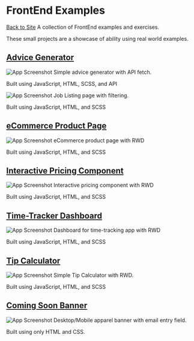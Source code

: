 # FrontEnd Examples
[Back to Site](https://cables97.github.io/)
A collection of FrontEnd examples and exercises.

These small projects are a showcase of ability using real world examples.

## [Advice Generator](https://cables97.github.io/FrontEndExercises/advice-generator-app-main/index.html)

![App Screenshot](https://cables97.github.io/FrontEndExercises/advice-generator-app-main/images/screenshot.jpg)
Simple advice generator with API fetch.

Built using JavaScript, HTML, SCSS, and API


![App Screenshot](https://cables97.github.io/FrontEndExercises/static-job-listings-master/images/screenshot.jpg)
Job Listing page with filtering. 

Built using JavaScript, HTML, and SCSS



## [eCommerce Product Page](https://cables97.github.io/FrontEndExercises/ecommerce-product-page-main/index.html)

![App Screenshot](https://cables97.github.io/FrontEndExercises/ecommerce-product-page-main/images/screenshot.jpg)
eCommerce product page with RWD

Built using JavaScript, HTML, and SCSS



## [Interactive Pricing Component](https://cables97.github.io/FrontEndExercises/interactive-pricing-component-main/index.html)

![App Screenshot](https://cables97.github.io/FrontEndExercises/interactive-pricing-component-main/images/screenshot.jpg)
Interactive pricing component with RWD

Built using JavaScript, HTML, and SCSS


## [Time-Tracker Dashboard](https://cables97.github.io/FrontEndExercises/time-tracking-dashboard-main/index.html)

![App Screenshot](https://cables97.github.io/FrontEndExercises/time-tracking-dashboard-main/images/screenshot.jpg)
Dashboard for time-tracking app with RWD

Built using JavaScript, HTML, and SCSS



## [Tip Calculator](https://cables97.github.io/FrontEndExercises/tip-calculator-app-main/index.html)

![App Screenshot](https://cables97.github.io/FrontEndExercises/tip-calculator-app-main/images/screenshot.jpg)
Simple Tip Calculator with RWD.

Built using JavaScript, HTML, and SCSS



## [Coming Soon Banner](https://cables97.github.io/FrontEndExercises/base-apparel-coming-soon-master/index.html)

![App Screenshot](https://cables97.github.io/FrontEndExercises/base-apparel-coming-soon-master/images/screenshot.jpg)
Desktop/Mobile apparel banner with email entry field. 

Built using only HTML and CSS.


